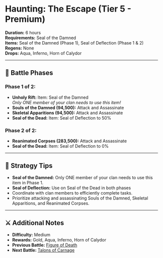 # Haunting: The Escape (Tier 5 - Premium)

**Duration:** 6 hours  
**Requirements:** Seal of the Damned  
**Items:** Seal of the Damned (Phase 1), Seal of Deflection (Phase 1 & 2)  
**Regens:** None  
**Drops:** Aqua, Inferno, Horn of Calydor

---

## 🧪 Battle Phases

### Phase 1 of 2:
- **Unholy Rift:** Item: Seal of the Damned  
  *Only ONE member of your clan needs to use this item!*  
- **Souls of the Damned (94,500):** Attack and Assassinate  
- **Skeletal Apparitions (94,500):** Attack and Assassinate  
- **Seal of the Dead:** Item: Seal of Deflection to 50%

### Phase 2 of 2:
- **Reanimated Corpses (283,500):** Attack and Assassinate  
- **Seal of the Dead:** Item: Seal of Deflection to 0%

---

## 🧭 Strategy Tips

- **Seal of the Damned:** Only ONE member of your clan needs to use this item in Phase 1.  
- **Seal of Deflection:** Use on Seal of the Dead in both phases  
- Coordinate with clan members to efficiently complete tasks.  
- Prioritize attacking and assassinating Souls of the Damned, Skeletal Apparitions, and Reanimated Corpses.

---

## ⚔️ Additional Notes

- **Difficulty:** Medium  
- **Rewards:** Gold, Aqua, Inferno, Horn of Calydor  
- **Previous Battle:** [Figure of Death](figure-of-death.md)  
- **Next Battle:** [Talons of Carnage](../tier6/talons-of-carnage.md)
